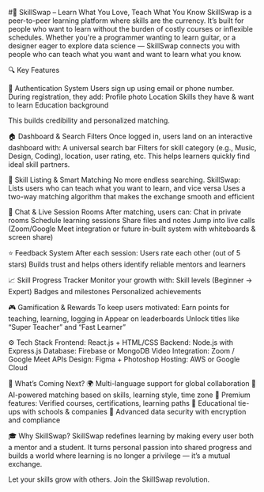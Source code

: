 #🌟 SkillSwap – Learn What You Love, Teach What You Know
SkillSwap is a peer-to-peer learning platform where skills are the currency. It’s built for people who want to learn without the burden of costly courses or inflexible schedules. Whether you're a programmer wanting to learn guitar, or a designer eager to explore data science — SkillSwap connects you with people who can teach what you want and want to learn what you know.

🔍 Key Features

🔐 Authentication System
Users sign up using email or phone number. During registration, they add:
Profile photo
Location
Skills they have & want to learn
Education background

This builds credibility and personalized matching.

🏠 Dashboard & Search Filters
Once logged in, users land on an interactive dashboard with:
A universal search bar
Filters for skill category (e.g., Music, Design, Coding), location, user rating, etc.
This helps learners quickly find ideal skill partners.

🤝 Skill Listing & Smart Matching
No more endless searching. SkillSwap:
Lists users who can teach what you want to learn, and vice versa
Uses a two-way matching algorithm that makes the exchange smooth and efficient

💬 Chat & Live Session Rooms
After matching, users can:
Chat in private rooms
Schedule learning sessions
Share files and notes
Jump into live calls (Zoom/Google Meet integration or future in-built system with whiteboards & screen share)

⭐ Feedback System
After each session:
Users rate each other (out of 5 stars)
Builds trust and helps others identify reliable mentors and learners

📈 Skill Progress Tracker
Monitor your growth with:
Skill levels (Beginner → Expert)
Badges and milestones
Personalized achievements

🎮 Gamification & Rewards
To keep users motivated:
Earn points for teaching, learning, logging in
Appear on leaderboards
Unlock titles like “Super Teacher” and “Fast Learner”

⚙️ Tech Stack
Frontend: React.js + HTML/CSS
Backend: Node.js with Express.js
Database: Firebase or MongoDB
Video Integration: Zoom / Google Meet APIs
Design: Figma + Photoshop
Hosting: AWS or Google Cloud

🚀 What’s Coming Next?
🌍 Multi-language support for global collaboration
🤖 AI-powered matching based on skills, learning style, time zone
🏅 Premium features: Verified courses, certifications, learning paths
🏫 Educational tie-ups with schools & companies
🔐 Advanced data security with encryption and compliance

🎓 Why SkillSwap?
SkillSwap redefines learning by making every user both a mentor and a student. It turns personal passion into shared progress and builds a world where learning is no longer a privilege — it’s a mutual exchange.

Let your skills grow with others. Join the SkillSwap revolution.

